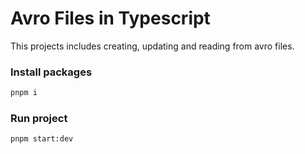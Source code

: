 # Avro Files in Typescript

This projects includes creating, updating and reading from avro files.

### Install packages
```bash
pnpm i
```

### Run project
```bash
pnpm start:dev
```

